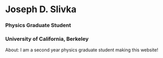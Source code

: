 # Joseph D. Slivka

### Physics Graduate Student
### University of California, Berkeley

About:
I am a second year physics graduate student making this website!
